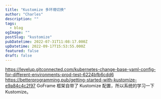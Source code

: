 ```yaml
---
title: "Kustomize 多环境切换"
author: "Charles"
description: ""
tags:
  - blog
ogImage: ""
postSlug: "kustomize"
pubDatetime: 2022-07-31T11:08:17.000Z
upDatetime: 2022-09-17T15:53:55.000Z
featured: false
draft: false
---
```


<https://levelup.gitconnected.com/kubernetes-change-base-yaml-config-for-different-environments-prod-test-6224bfb6cdd6>
<https://betterprogramming.pub/getting-started-with-kustomize-e9a84c4c2f97>
GoFrame 框架自带了 Kustomize 配置，所以系统的学习一下 Kustomize。
